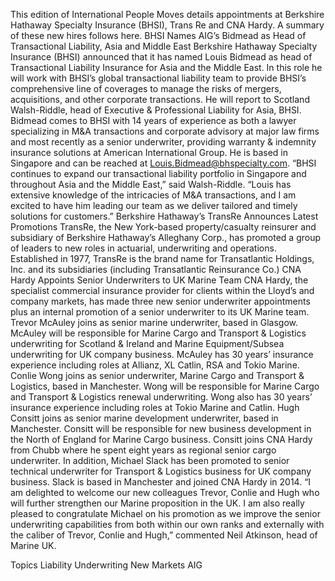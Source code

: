 This edition of International People Moves details appointments at Berkshire Hathaway Specialty Insurance (BHSI), Trans Re and CNA Hardy.
A summary of these new hires follows here.
BHSI Names AIG’s Bidmead as Head of Transactional Liability, Asia and Middle East
Berkshire Hathaway Specialty Insurance (BHSI) announced that it has named Louis Bidmead as head of Transactional Liability Insurance for Asia and the Middle East.
In this role he will work with BHSI’s global transactional liability team to provide BHSI’s comprehensive line of coverages to manage the risks of mergers, acquisitions, and other corporate transactions. He will report to Scotland Walsh-Riddle, head of Executive & Professional Liability for Asia, BHSI.
Bidmead comes to BHSI with 14 years of experience as both a lawyer specializing in M&A transactions and corporate advisory at major law firms and most recently as a senior underwriter, providing warranty & indemnity insurance solutions at American International Group. He is based in Singapore and can be reached at Louis.Bidmead@bhspecialty.com.
“BHSI continues to expand our transactional liability portfolio in Singapore and throughout Asia and the Middle East,” said Walsh-Riddle. “Louis has extensive knowledge of the intricacies of M&A transactions, and I am excited to have him leading our team as we deliver tailored and timely solutions for customers.”
Berkshire Hathaway’s TransRe Announces Latest Promotions
TransRe, the New York-based property/casualty reinsurer and subsidiary of Berkshire Hathaway’s Alleghany Corp., has promoted a group of leaders to new roles in actuarial, underwriting and operations.
Established in 1977, TransRe is the brand name for Transatlantic Holdings, Inc. and its subsidiaries (including Transatlantic Reinsurance Co.)
CNA Hardy Appoints Senior Underwriters to UK Marine Team
CNA Hardy, the specialist commercial insurance provider for clients within the Lloyd’s and company markets, has made three new senior underwriter appointments plus an internal promotion of a senior underwriter to its UK Marine team.
Trevor McAuley joins as senior marine underwriter, based in Glasgow. McAuley will be responsible for Marine Cargo and Transport & Logistics underwriting for Scotland & Ireland and Marine Equipment/Subsea underwriting for UK company business. McAuley has 30 years’ insurance experience including roles at Allianz, XL Catlin, RSA and Tokio Marine.
Conlie Wong joins as senior underwriter, Marine Cargo and Transport & Logistics, based in Manchester. Wong will be responsible for Marine Cargo and Transport & Logistics renewal underwriting. Wong also has 30 years’ insurance experience including roles at Tokio Marine and Catlin.
Hugh Consitt joins as senior marine development underwriter, based in Manchester. Consitt will be responsible for new business development in the North of England for Marine Cargo business. Consitt joins CNA Hardy from Chubb where he spent eight years as regional senior cargo underwriter.
In addition, Michael Slack has been promoted to senior technical underwriter for Transport & Logistics business for UK company business. Slack is based in Manchester and joined CNA Hardy in 2014.
“I am delighted to welcome our new colleagues Trevor, Conlie and Hugh who will further strengthen our Marine proposition in the UK. I am also really pleased to congratulate Michael on his promotion as we improve the senior underwriting capabilities from both within our own ranks and externally with the caliber of Trevor, Conlie and Hugh,” commented Neil Atkinson, head of Marine UK.

Topics
Liability
Underwriting
New Markets
AIG
